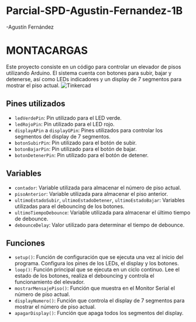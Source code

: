 # Parcial-SPD-Agustin-Fernandez-1B 

-Agustín Fernández

# MONTACARGAS
Este proyecto consiste en un código para controlar un elevador de pisos utilizando Arduino. El sistema cuenta con botones para subir, bajar y detenerse, así como LEDs indicadores y un display de 7 segmentos para mostrar el piso actual.
![Tinkercad](./img/ArduinoTinkercad.jpg)


## Pines utilizados
- `ledVerdePin`: Pin utilizado para el LED verde.
- `ledRojoPin`: Pin utilizado para el LED rojo.
- `displayAPin` a `displayGPin`: Pines utilizados para controlar los segmentos del display de 7 segmentos.
- `botonSubirPin`: Pin utilizado para el botón de subir.
- `botonBajarPin`: Pin utilizado para el botón de bajar.
- `botonDetenerPin`: Pin utilizado para el botón de detener.

## Variables
- `contador`: Variable utilizada para almacenar el número de piso actual.
- `pisoAnterior`: Variable utilizada para almacenar el piso anterior.
- `ultimoEstadoSubir`, `ultimoEstadoDetener`, `ultimoEstadoBajar`: Variables utilizadas para el debouncing de los botones.
- `ultimoTiempoDebounce`: Variable utilizada para almacenar el último tiempo de debounce.
- `debounceDelay`: Valor utilizado para determinar el tiempo de debounce.

## Funciones
- `setup()`: Función de configuración que se ejecuta una vez al inicio del programa. Configura los pines de los LEDs, el display y los botones.
- `loop()`: Función principal que se ejecuta en un ciclo continuo. Lee el estado de los botones, realiza el debouncing y controla el funcionamiento del elevador.
- `mostrarMensajePiso()`: Función que muestra en el Monitor Serial el número de piso actual.
- `displayNumero()`: Función que controla el display de 7 segmentos para mostrar el número de piso actual.
- `apagarDisplay()`: Función que apaga todos los segmentos del display.

